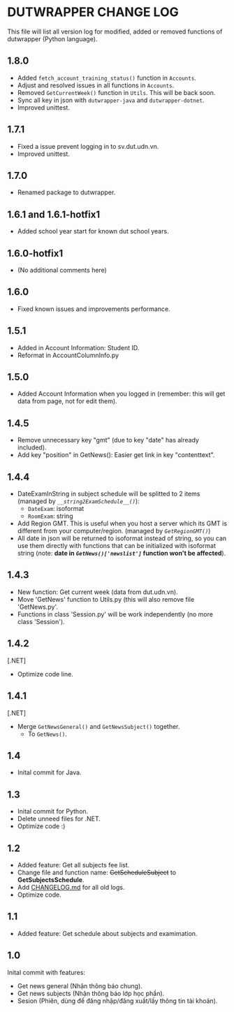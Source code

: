 # DUTWRAPPER CHANGE LOG

This file will list all version log for modified, added or removed functions of dutwrapper (Python language).

## 1.8.0
- Added `fetch_account_training_status()` function in `Accounts`.
- Adjust and resolved issues in all functions in `Accounts`.
- Removed `GetCurrentWeek()` function in `Utils`. This will be back soon.
- Sync all key in json with `dutwrapper-java` and `dutwrapper-dotnet`.
- Improved unittest.

## 1.7.1
- Fixed a issue prevent logging in to sv.dut.udn.vn.
- Improved unittest.

## 1.7.0
- Renamed package to dutwrapper.

## 1.6.1 and 1.6.1-hotfix1
- Added school year start for known dut school years.

## 1.6.0-hotfix1
- (No additional comments here)

## 1.6.0
- Fixed known issues and improvements performance.

## 1.5.1
- Added in Account Information: Student ID.
- Reformat in AccountColumnInfo.py

## 1.5.0
- Added Account Information when you logged in (remember: this will get data from page, not for edit them).

## 1.4.5
- Remove unnecessary key "gmt" (due to key "date" has already included).
- Add key "position" in GetNews(): Easier get link in key "contenttext".

## 1.4.4
- DateExamInString in subject schedule will be splitted to 2 items (managed by *`__string2ExamSchedule__()`*):
  - `DateExam`: isoformat
  - `RoomExam`: string
- Add Region GMT. This is useful when you host a server which its GMT is different from your computer/region.
  (managed by *`GetRegionGMT()`*)
- All date in json will be returned to isoformat instead of string, so you can use them directly with functions that can be initialized with isoformat string
  (note: **date in *`GetNews()['newslist']`* function won't be affected**).

## 1.4.3
- New function: Get current week (data from dut.udn.vn).
- Move 'GetNews' function to Utils.py (this will also remove file 'GetNews.py'.
- Functions in class 'Session.py' will be work independently (no more class 'Session').

## 1.4.2
[.NET]
- Optimize code line.

## 1.4.1
[.NET]
- Merge `GetNewsGeneral()` and `GetNewsSubject()` together.
  - To `GetNews()`.

## 1.4
- Inital commit for Java.

## 1.3
- Inital commit for Python.
- Delete unneed files for .NET.
- Optimize code :)

## 1.2
- Added feature: Get all subjects fee list.
- Change file and function name: ~~GetScheduleSubject~~ to **GetSubjectsSchedule**.
- Add [CHANGELOG.md](CHANGELOG.md) for all old logs.
- Optimize code.

## 1.1
- Added feature: Get schedule about subjects and examimation.

## 1.0
Inital commit with features:
- Get news general (Nhận thông báo chung).
- Get news subjects (Nhận thông báo lớp học phần).
- Sesion (Phiên, dùng để đăng nhập/đăng xuất/lấy thông tin tài khoản).
